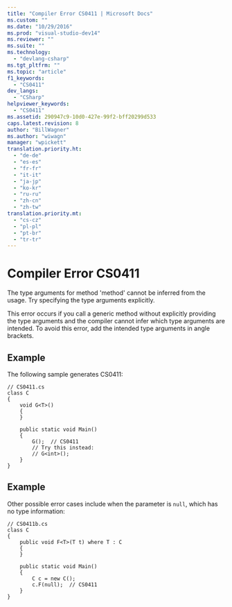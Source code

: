 ```yaml
---
title: "Compiler Error CS0411 | Microsoft Docs"
ms.custom: ""
ms.date: "10/29/2016"
ms.prod: "visual-studio-dev14"
ms.reviewer: ""
ms.suite: ""
ms.technology: 
  - "devlang-csharp"
ms.tgt_pltfrm: ""
ms.topic: "article"
f1_keywords: 
  - "CS0411"
dev_langs: 
  - "CSharp"
helpviewer_keywords: 
  - "CS0411"
ms.assetid: 290947c9-10d0-427e-99f2-bff20299d533
caps.latest.revision: 8
author: "BillWagner"
ms.author: "wiwagn"
manager: "wpickett"
translation.priority.ht: 
  - "de-de"
  - "es-es"
  - "fr-fr"
  - "it-it"
  - "ja-jp"
  - "ko-kr"
  - "ru-ru"
  - "zh-cn"
  - "zh-tw"
translation.priority.mt: 
  - "cs-cz"
  - "pl-pl"
  - "pt-br"
  - "tr-tr"
---
```

# Compiler Error CS0411
The type arguments for method 'method' cannot be inferred from the usage. Try specifying the type arguments explicitly.  
  
 This error occurs if you call a generic method without explicitly providing the type arguments and the compiler cannot infer which type arguments are intended. To avoid this error, add the intended type arguments in angle brackets.  
  
## Example  
 The following sample generates CS0411:  
  
```  
// CS0411.cs  
class C  
{  
    void G<T>()  
    {  
    }  
  
    public static void Main()  
    {  
        G();  // CS0411  
        // Try this instead:  
        // G<int>();  
    }  
}  
```  
  
## Example  
 Other possible error cases include when the parameter is `null`, which has no type information:  
  
```  
// CS0411b.cs  
class C  
{  
    public void F<T>(T t) where T : C   
    {  
    }  
  
    public static void Main()  
    {  
        C c = new C();  
        c.F(null);  // CS0411  
    }  
}  
```